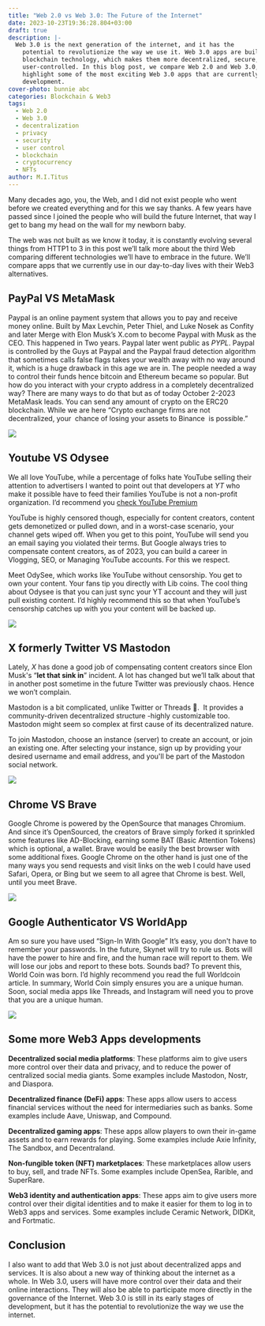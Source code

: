 ```yaml
---
title: "Web 2.0 vs Web 3.0: The Future of the Internet"
date: 2023-10-23T19:36:28.804+03:00
draft: true
description: |-
  Web 3.0 is the next generation of the internet, and it has the
    potential to revolutionize the way we use it. Web 3.0 apps are built on
    blockchain technology, which makes them more decentralized, secure, and
    user-controlled. In this blog post, we compare Web 2.0 and Web 3.0, and
    highlight some of the most exciting Web 3.0 apps that are currently in
    development.
cover-photo: bunnie abc
categories: Blockchain & Web3
tags:
  - Web 2.0
  - Web 3.0
  - decentralization
  - privacy
  - security
  - user control
  - blockchain
  - cryptocurrency
  - NFTs
author: M.I.Titus
---
```

Many decades ago, you, the Web, and I did not exist people who went before we created everything and for this we say thanks. A few years have passed since I joined the people who will build the future Internet, that way I get to bang my head on the wall for my newborn baby. 

The web was not built as we know it today, it is constantly evolving several things from HTTP1 to 3 in this post we’ll talk more about the third Web comparing different technologies we’ll have to embrace in the future. We’ll compare apps that we currently use in our day-to-day lives with their Web3 alternatives.

## PayPal VS MetaMask

Paypal is an online payment system that allows you to pay and receive money online. Built by Max Levchin, Peter Thiel, and Luke Nosek as Confity and later Merge with Elon Musk’s X.com to become Paypal with Musk as the CEO. This happened in Two years. Paypal later went public as _PYPL_. Paypal is controlled by the Guys at Paypal and the Paypal fraud detection algorithm that sometimes calls false flags takes your wealth away with no way around it, which is a huge drawback in this age we are in. The people needed a way to control their funds hence bitcoin and Ethereum became so popular. But how do you interact with your crypto address in a completely decentralized way? There are many ways to do that but as of today October 2-2023 MetaMask leads. You can send any amount of crypto on the ERC20 blockchain. While we are here “Crypto exchange firms are not decentralized, your  chance of losing your assets to Binance  is possible.”

![](/uploads/web2vsweb31.jpeg)
## Youtube VS Odysee

We all love YouTube, while a percentage of folks hate YouTube selling their attention to advertisers I wanted to point out that developers at _YT_ who make it possible have to feed their families YouTube is not a non-profit organization. I’d recommend you [check YouTube Premium](https://www.youtube.com/premium)

YouTube is highly censored though, especially for content creators, content gets demonetized or pulled down, and in a worst-case scenario, your channel gets wiped off. When you get to this point, YouTube will send you an email saying you violated their terms. But Google always tries to compensate content creators, as of 2023, you can build a career in Vlogging, SEO, or Managing YouTube accounts. For this we respect.

Meet OdySee, which works like YouTube without censorship. You get to own your content. Your fans tip you directly with Lib coins. The cool thing about Odysee is that you can just sync your YT account and they will just pull existing content. I’d highly recommend this so that when YouTube’s censorship catches up with you your content will be backed up.

![](/uploads/web2vsweb32.jpeg)
## X formerly Twitter VS Mastodon

Lately, _X_ has done a good job of compensating content creators since Elon Musk's “**let that sink in**” incident. A lot has changed but we’ll talk about that in another post sometime in the future Twitter was previously chaos. Hence we won’t complain.

Mastodon is a bit complicated, unlike Twitter or Threads 🙂.  It provides a community-driven decentralized structure -highly customizable too. Mastodon might seem so complex at first cause of its decentralized nature.

To join Mastodon, choose an instance (server) to create an account, or join an existing one. After selecting your instance, sign up by providing your desired username and email address, and you'll be part of the Mastodon social network.

![](/uploads/web2vsweb313.jpeg)
## Chrome VS Brave

Google Chrome is powered by the OpenSource that manages Chromium. And since it’s OpenSourced, the creators of Brave simply forked it sprinkled some features like AD-Blocking, earning some BAT (Basic Attention Tokens) which is optional, a wallet. Brave would be easily the best browser with some additional fixes. Google Chrome on the other hand is just one of the many ways you send requests and visit links on the web I could have used Safari, Opera, or Bing but we seem to all agree that Chrome is best. Well, until you meet Brave.

![](/uploads/web2vsweb314.jpeg)
## Google Authenticator VS WorldApp

Am so sure you have used “Sign-In With Google” It’s easy, you don't have to remember your passwords. In the future, Skynet will try to rule us. Bots will have the power to hire and fire, and the human race will report to them. We will lose our jobs and report to these bots. Sounds bad? To prevent this, World Coin was born. I’d highly recommend you read the full Worldcoin article. In summary, World Coin simply ensures you are a unique human. Soon, social media apps like Threads, and Instagram will need you to prove that you are a unique human. 

![](/uploads/web2vsweb315.jpeg)
## Some more Web3 Apps developments

**Decentralized social media platforms**: These platforms aim to give users more control over their data and privacy, and to reduce the power of centralized social media giants. Some examples include Mastodon, Nostr, and Diaspora. 

**Decentralized finance (DeFi) apps**: These apps allow users to access financial services without the need for intermediaries such as banks. Some examples include Aave, Uniswap, and Compound. 

**Decentralized gaming apps**: These apps allow players to own their in-game assets and to earn rewards for playing. Some examples include Axie Infinity, The Sandbox, and Decentraland. 

**Non-fungible token (NFT) marketplaces**: These marketplaces allow users to buy, sell, and trade NFTs. Some examples include OpenSea, Rarible, and SuperRare. 

**Web3 identity and authentication apps**: These apps aim to give users more control over their digital identities and to make it easier for them to log in to Web3 apps and services. Some examples include Ceramic Network, DIDKit, and Fortmatic.

## Conclusion

I also want to add that Web 3.0 is not just about decentralized apps and services. It is also about a new way of thinking about the internet as a whole. In Web 3.0, users will have more control over their data and their online interactions. They will also be able to participate more directly in the governance of the Internet. Web 3.0 is still in its early stages of development, but it has the potential to revolutionize the way we use the internet.

